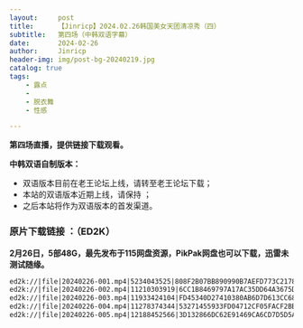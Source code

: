 ```yaml
---
layout:     post
title:      【Jinricp】2024.02.26韩国美女天团清凉秀（四）
subtitle:   第四场（中韩双语字幕）
date:       2024-02-26
author:     Jinricp
header-img: img/post-bg-20240219.jpg
catalog: true
tags:
    - 露点
    - 
    - 脱衣舞
    - 性感

---
```


**第四场直播，提供链接下载观看。**

**中韩双语自制版本：**

+ 双语版本目前在老王论坛上线，请转至老王论坛下载；
+ 本站的双语版本近期上线，请保持 ；
+ 之后本站将作为双语版本的首发渠道。

### 原片下载链接 ：（ED2K）

**2月26日，5部48G，最先发布于115网盘资源，PikPak网盘也可以下载，迅雷未测试随缘。**

```txt
ed2k://|file|20240226-001.mp4|5234043525|808F2B07BB890990B7AEFD773C2178EC|/  
ed2k://|file|20240226-002.mp4|11210303919|6CC1B8469797A17AC35DD64A3675D30C|/  
ed2k://|file|20240226-003.mp4|11933424104|FD45340D27410380AB6D7D613CC68BF3|/  
ed2k://|file|20240226-004.mp4|11278374344|53271455933FD04712CF05FACF2BB461|/  
ed2k://|file|20240226-005.mp4|12188452566|3D132866DC62E91469CA6CD7D5D5A477|/ 
```

